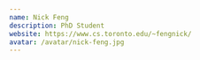 ```yaml
---
name: Nick Feng
description: PhD Student
website: https://www.cs.toronto.edu/~fengnick/
avatar: /avatar/nick-feng.jpg
---
```

